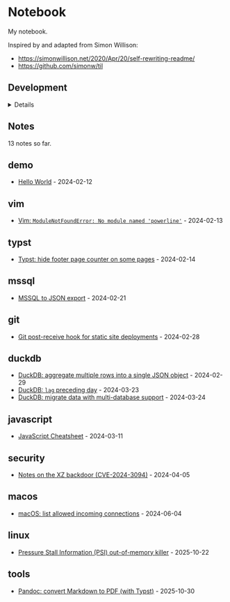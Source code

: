 # Notebook

My notebook.

Inspired by and adapted from Simon Willison:

* https://simonwillison.net/2020/Apr/20/self-rewriting-readme/
* https://github.com/simonw/til

## Development

<details>

### Running locally

```
python build_database.py
./datasette-serve
```

</details>

## Notes

<!-- count starts -->13<!-- count ends --> notes so far.

<!-- index starts -->
## demo

* [Hello World](https://github.com/schu/notebook/blob/main/demo/hello-world.md) - 2024-02-12

## vim

* [Vim: `ModuleNotFoundError: No module named 'powerline'`](https://github.com/schu/notebook/blob/main/vim/vim-powerline-module-not-found-error.md) - 2024-02-13

## typst

* [Typst: hide footer page counter on some pages](https://github.com/schu/notebook/blob/main/typst/typst-hide-page-counter-on-some-pages.md) - 2024-02-14

## mssql

* [MSSQL to JSON export](https://github.com/schu/notebook/blob/main/mssql/mssql-to-json-export.md) - 2024-02-21

## git

* [Git post-receive hook for static site deployments](https://github.com/schu/notebook/blob/main/git/git-post-receive-hook.md) - 2024-02-28

## duckdb

* [DuckDB: aggregate multiple rows into a single JSON object](https://github.com/schu/notebook/blob/main/duckdb/duckdb-rows-to-json-aggregation.md) - 2024-02-29
* [DuckDB: `lag` preceding day](https://github.com/schu/notebook/blob/main/duckdb/duckdb-lag-preceding-day.md) - 2024-03-23
* [DuckDB: migrate data with multi-database support](https://github.com/schu/notebook/blob/main/duckdb/duckdb-migrate-data-with-multi-database-support.md) - 2024-03-24

## javascript

* [JavaScript Cheatsheet](https://github.com/schu/notebook/blob/main/javascript/javascript-cheatsheet.md) - 2024-03-11

## security

* [Notes on the XZ backdoor (CVE-2024-3094)](https://github.com/schu/notebook/blob/main/security/xz-backdoor-CVE-2024-3094.md) - 2024-04-05

## macos

* [macOS: list allowed incoming connections](https://github.com/schu/notebook/blob/main/macos/macos-list-allowed-incoming-connections.md) - 2024-06-04

## linux

* [Pressure Stall Information (PSI) out-of-memory killer](https://github.com/schu/notebook/blob/main/linux/linux-pressure-stall-information-oom-killer.md) - 2025-10-22

## tools

* [Pandoc: convert Markdown to PDF (with Typst)](https://github.com/schu/notebook/blob/main/tools/pandoc-convert-markdown-to-pdf.md) - 2025-10-30
<!-- index ends -->
